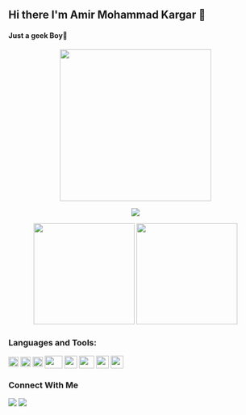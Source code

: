 ## Hi there I'm Amir Mohammad Kargar 👋
  <h4>Just a geek Boy🙂</h4>
  <p align="center">
    <img src="https://miro.medium.com/max/1360/0*7Q3yvSIv_t0ioJ-Z.gif" height="300">
  </p> 
</div>
<p align="center">
<img src="https://github-readme-streak-stats.herokuapp.com/?user=AmirMohammadKargar&theme=dark"/>
</p>
<p align="center">
<img src="https://github-readme-stats.vercel.app/api?username=AmirMohammadKargar&show_icons=true&theme=dark" height="200"/>
<img src="https://github-readme-stats.vercel.app/api/top-langs?username=AmirMohammadKargar&theme=dark" height="200"/>
</p>
<h3 >Languages and Tools:</h3>
<div >
  <img align="center" width="20" height="20" src="https://upload.wikimedia.org/wikipedia/commons/thumb/3/3f/Fedora_logo.svg/401px-Fedora_logo.svg.png" >
  <img align="center" width="20" height="20" src="https://upload.wikimedia.org/wikipedia/commons/3/3e/Manjaro-logo.svg" >
  <img align="center" width="20" height="20" src="https://upload.wikimedia.org/wikipedia/commons/thumb/c/c3/Python-logo-notext.svg/768px-Python-logo-notext.svg.png" >
  <img align="center" width="35" height="25" src="https://www.edgica.com/wp-content/files/django-logo-big.jpg" >
  <img align="center" width="25" height="25" src="https://upload.wikimedia.org/wikipedia/commons/thumb/9/99/Unofficial_JavaScript_logo_2.svg/768px-Unofficial_JavaScript_logo_2.svg.png" >
  <img align="center" width="30" height="25" src="https://upload.wikimedia.org/wikipedia/commons/thumb/4/47/React.svg/768px-React.svg.png" >
  <img align="center" width="25" 50height="25" src="https://upload.wikimedia.org/wikipedia/commons/thumb/2/29/Postgresql_elephant.svg/810px-Postgresql_elephant.svg.png" >
  <img align="center" width="25" 50height="25" src="https://cdn.icon-icons.com/icons2/2107/PNG/512/file_type_flutter_icon_130599.png" >
</div>
<h3>Connect With Me</h3>

[![](https://img.shields.io/badge/Medium-12100E?style=for-the-badge&logo=medium&logoColor=white)](https://medium.com/@a.m.kargar2000)
[![](https://img.shields.io/badge/linkedin-%230077B5.svg?style=for-the-badge&logo=linkedin)](https://www.linkedin.com/in/amkargar/)


